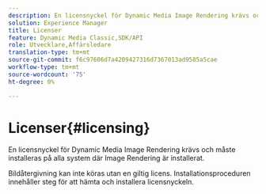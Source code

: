 ```yaml
---
description: En licensnyckel för Dynamic Media Image Rendering krävs och måste installeras på alla system där Image Rendering är installerat.
solution: Experience Manager
title: Licenser
feature: Dynamic Media Classic,SDK/API
role: Utvecklare,Affärsledare
translation-type: tm+mt
source-git-commit: f6c97606d7a4209427316d7367013ad9585a5cae
workflow-type: tm+mt
source-wordcount: '75'
ht-degree: 0%

---
```



# Licenser{#licensing}

En licensnyckel för Dynamic Media Image Rendering krävs och måste installeras på alla system där Image Rendering är installerat.

Bildåtergivning kan inte köras utan en giltig licens. Installationsproceduren innehåller steg för att hämta och installera licensnyckeln.
